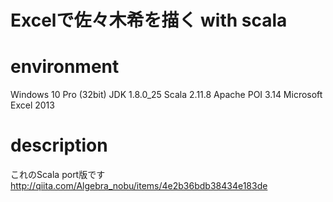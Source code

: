 # Excelで佐々木希を描く with scala

# environment
Windows 10 Pro (32bit)
JDK 1.8.0_25
Scala 2.11.8
Apache POI 3.14
Microsoft Excel 2013

# description
これのScala port版です
http://qiita.com/Algebra_nobu/items/4e2b36bdb38434e183de